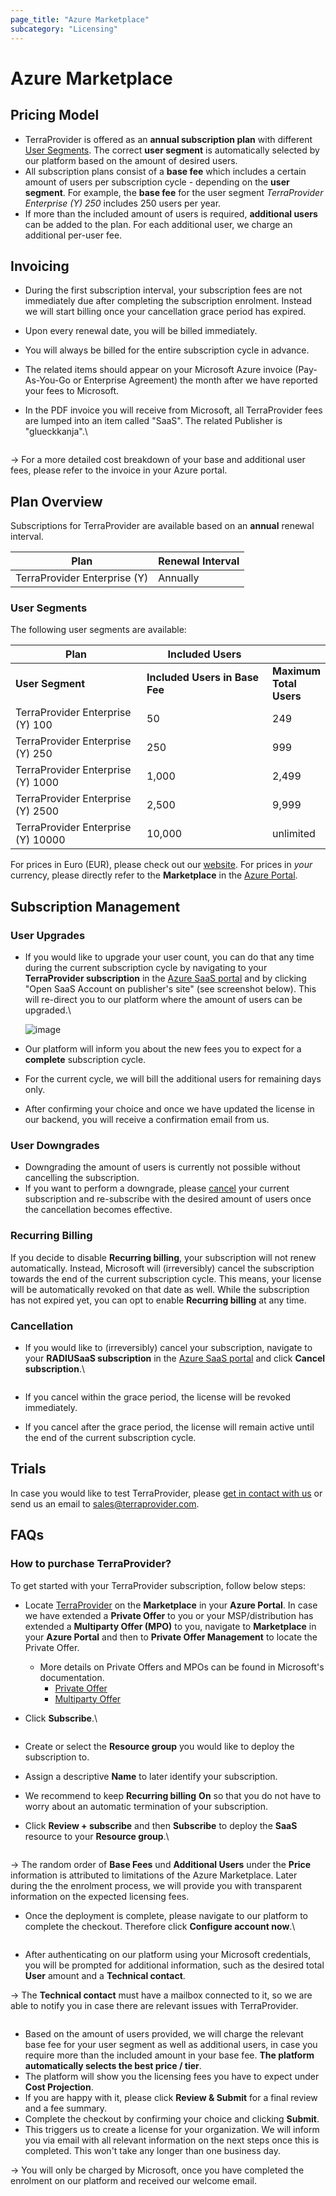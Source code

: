 ```yaml
---
page_title: "Azure Marketplace"
subcategory: "Licensing"
---
```


# Azure Marketplace

## Pricing Model

* TerraProvider is offered as an **annual subscription plan** with different [User Segments](#user-segments). The correct **user segment** is automatically selected by our platform based on the amount of desired users.
* All subscription plans consist of a **base fee** which includes a certain amount of users per subscription cycle - depending on the **user segment**. For example, the **base fee** for the user segment _TerraProvider Enterprise (Y) 250_ includes 250 users per year.
* If more than the included amount of users is required, **additional users** can be added to the  plan. For each additional user, we charge an additional per-user fee.

## Invoicing

* During the first subscription interval, your subscription fees are not immediately due after completing the subscription enrolment. Instead we will start billing once your cancellation grace period has expired.&#x20;
* Upon every renewal date, you will be billed immediately.
* You will always be billed for the entire subscription cycle in advance.
* The related items should appear on your Microsoft Azure invoice (Pay-As-You-Go or Enterprise Agreement) the month after we have reported your fees to Microsoft.
*   In the PDF invoice you will receive from Microsoft, all TerraProvider fees are lumped into an item called "SaaS". The related Publisher is "glueckkanja".\


    <figure><img src="../.gitbook/assets/image.png" alt=""><figcaption></figcaption></figure>

-> For a more detailed cost breakdown of your base and additional user fees, please refer to the invoice in your Azure portal.

## Plan Overview

Subscriptions for TerraProvider are available based on an **annual** renewal interval.

| **Plan**                     | **Renewal Interval** |
| ---------------------------- | -------------------- |
| TerraProvider Enterprise (Y) | Annually             |

### User Segments

The following user segments are available:&#x20;

<table data-header-hidden><thead><tr><th width="240.02162801098973">Plan</th><th width="244.07580174927114">Included Users</th><th></th></tr></thead><tbody><tr><td><strong>User Segment</strong></td><td><strong>Included Users in Base Fee</strong></td><td><strong>Maximum Total Users</strong></td></tr><tr><td>TerraProvider Enterprise (Y) 100</td><td>50</td><td>249</td></tr><tr><td>TerraProvider Enterprise (Y) 250</td><td>250</td><td>999</td></tr><tr><td>TerraProvider Enterprise (Y) 1000</td><td>1,000</td><td>2,499</td></tr><tr><td>TerraProvider Enterprise (Y) 2500</td><td>2,500</td><td>9,999</td></tr><tr><td>TerraProvider Enterprise (Y) 10000</td><td>10,000</td><td>unlimited</td></tr></tbody></table>

For prices in Euro (EUR), please check out our [website](https://www.terraprovider.com/pricing/). For prices in _your_ currency, please directly refer to the **Marketplace** in the [Azure Portal](https://portal.azure.com/).

## Subscription Management

### User Upgrades

*   If you would like to upgrade your user count, you can do that any time during the current subscription cycle by navigating to your **TerraProvider subscription** in the [Azure SaaS portal](https://portal.azure.com/#blade/HubsExtension/BrowseResourceBlade/resourceType/Microsoft.SaaS%2Fresources) and by clicking "Open SaaS Account on publisher's site" (see screenshot below). This will re-direct you to our platform where the amount of users can be upgraded.\


    ![image](../.gitbook/assets/MASTER%20copy.jpg)
* Our platform will inform you about the new fees you to expect for a **complete** subscription cycle.
* For the current cycle, we will bill the additional users for remaining days only.
* After confirming your choice and once we have updated the license in our backend, you will receive a confirmation email from us.

### User Downgrades

* Downgrading the amount of users is currently not possible without cancelling the subscription.
* If you want to perform a downgrade, please [cancel](#cancellation) your current subscription and re-subscribe with the desired amount of users once the cancellation becomes effective.

### **Recurring Billing**

If you decide to disable **Recurring billing**, your subscription will not renew automatically. Instead, Microsoft will (irreversibly) cancel the subscription towards the end of the current subscription cycle. This means, your license will be automatically revoked on that date as well. While the subscription has not expired yet, you can opt to enable **Recurring billing** at any time.

### Cancellation

*   If you would like to (irreversibly) cancel your subscription, navigate to your **RADIUSaaS subscription** in the [Azure SaaS portal](https://portal.azure.com/#blade/HubsExtension/BrowseResourceBlade/resourceType/Microsoft.SaaS%2Fresources) and click **Cancel subscription**.\


    <figure><img src="../../.gitbook/assets/MASTER copy (2).jpg" alt=""><figcaption></figcaption></figure>
* If you cancel within the grace period, the license will be revoked immediately.
* If you cancel after the grace period, the license will remain active until the end of the current subscription cycle.

## **Trials**

In case you would like to test TerraProvider, please [get in contact with us](https://www.terraprovider.com/drop-a-question) or send us an email to [sales@terraprovider.com](mailto:sales@terraprovider.com).

## FAQs

### How to purchase TerraProvider?

To  get started with your TerraProvider subscription, follow below steps:

* Locate [TerraProvider](https://portal.azure.com/#view/Microsoft\_Azure\_Marketplace/GalleryItemDetailsBladeNopdl/id/glueckkanja-gabag.terraprovider-transactable-prod) on the **Marketplace** in your **Azure Portal**. In case we have extended a **Private Offer** to you or your MSP/distribution has extended a **Multiparty Offer (MPO)** to you, navigate to **Marketplace** in your **Azure Portal** and then to **Private Offer Management** to locate the Private Offer.
  * More details on Private Offers and MPOs can be found in Microsoft's documentation.
    * [Private Offer](https://learn.microsoft.com/en-us/marketplace/private-offers-purchase)
    * [Multiparty Offer](https://www.youtube.com/watch?v=TANUlgLuVqI)
*   Click **Subscribe**.\


    <figure><img src="../../.gitbook/assets/image (1).png" alt=""><figcaption></figcaption></figure>
* Create or select the **Resource group** you would like to deploy the subscription to.
* Assign a descriptive **Name** to later identify your subscription.
* We recommend to keep **Recurring billing** **On** so that you do not have to worry about an automatic termination of your subscription.
*   Click **Review + subscribe** and then **Subscribe** to deploy the **SaaS** resource to your **Resource group**.\


    <figure><img src="../../.gitbook/assets/image (2).png" alt=""><figcaption></figcaption></figure>

-> The random order of **Base Fees** und **Additional Users** under the **Price** information is attributed to limitations of the Azure Marketplace. Later during the the enrolment process, we will provide you with transparent information on the expected licensing fees.

*   Once the deployment is complete, please navigate to our platform to complete the checkout. Therefore click **Configure account now**.\


    <figure><img src="../../.gitbook/assets/image (3).png" alt=""><figcaption></figcaption></figure>
* After authenticating on our platform using your Microsoft credentials, you will be prompted for additional information, such as the desired total **User** amount and a **Technical contact**.

-> The **Technical contact** must have a mailbox connected to it, so we are able to notify you in case there are relevant issues with TerraProvider.

<figure><img src="../../.gitbook/assets/Screenshot_2024-09-13_at_15_25_38.jpg" alt=""><figcaption></figcaption></figure>

* Based on the amount of users provided, we will charge the relevant base fee for your user segment as well as additional users, in case you require more than the included amount in your base fee. **The platform automatically selects the best price / tier**.
* The platform will show you the licensing fees you have to expect under **Cost Projection**.
* If you are happy with it, please click **Review & Submit** for a final review and a fee summary.
* Complete the checkout by confirming your choice and clicking **Submit**.
* This triggers us to create a license for your organization. We will inform you via email with all relevant information on the next steps once this is completed. This won't take any longer than one business day.

-> You will only be charged by Microsoft, once you have completed the enrolment on our platform and received our welcome email.
